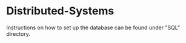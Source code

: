 # Distributed-Systems

Instructions on how to set up the database can be found under "SQL" directory.
